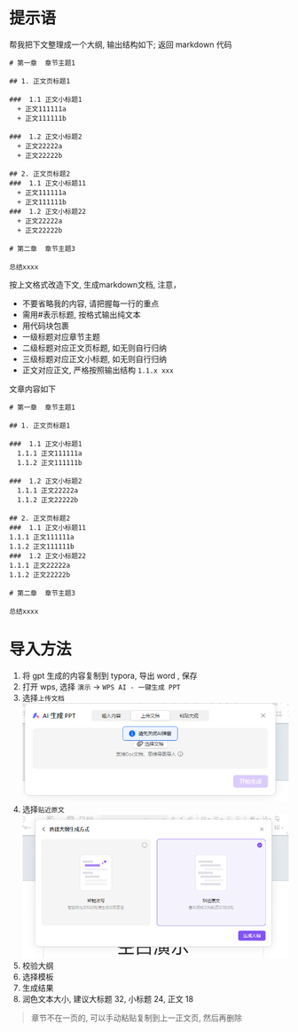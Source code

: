 # 提示语
帮我把下文整理成一个大纲, 输出结构如下; 返回 markdown 代码

```
# 第一章  章节主题1

## 1. 正文页标题1

###  1.1 正文小标题1
  + 正文111111a
  + 正文111111b

###  1.2 正文小标题2
  + 正文22222a
  + 正文22222b

## 2. 正文页标题2
###  1.1 正文小标题11
  + 正文111111a
  + 正文111111b
###  1.2 正文小标题22
  + 正文22222a
  + 正文22222b

# 第二章  章节主题3

总结xxxx
```

按上文格式改造下文, 生成markdown文档,  注意，

+ 不要省略我的内容, 请把握每一行的重点
+ 需用#表示标题, 按格式输出纯文本
+ 用代码块包裹
+ 一级标题对应章节主题
+ 二级标题对应正文页标题, 如无则自行归纳
+ 三级标题对应正文小标题, 如无则自行归纳
+ 正文对应正文, 严格按照输出结构 `1.1.x xxx`

文章内容如下
```
# 第一章  章节主题1

## 1. 正文页标题1

###  1.1 正文小标题1
  1.1.1 正文111111a
  1.1.2 正文111111b

###  1.2 正文小标题2
  1.1.1 正文22222a
  1.1.2 正文22222b

## 2. 正文页标题2
###  1.1 正文小标题11
1.1.1 正文111111a
1.1.2 正文111111b
###  1.2 正文小标题22
1.1.1 正文22222a
1.1.2 正文22222b

# 第二章  章节主题3

总结xxxx
```

# 导入方法
1. 将 gpt 生成的内容复制到 typora, 导出 word , 保存
2. 打开 wps, 选择 `演示` -> `WPS AI - 一键生成 PPT`
3. 选择`上传文档`
![pic2.png](pic/pic2.png)
4. 选择`贴近原文`
![pic1.png](pic/pic1.png)
5. 校验大纲
6. 选择模板
7. 生成结果
8. 润色文本大小, 建议大标题 32, 小标题 24, 正文 18

> 章节不在一页的, 可以手动粘贴复制到上一正文页, 然后再删除